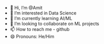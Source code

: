 - 👋 Hi, I’m @Amit
- 👀 I’m interested in Data Science
- 🌱 I’m currently learning AI/ML
- 💞️ I’m looking to collaborate on ML projects
- 📫 How to reach me - github
- 😄 Pronouns: He/Him
  

<!---
Amit17241999/Amit17241999 is a ✨ special ✨ repository because its `README.md` (this file) appears on your GitHub profile.
You can click the Preview link to take a look at your changes.
--->
